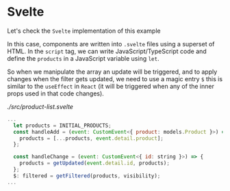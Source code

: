 # Svelte

Let's check the `Svelte` implementation of this example

In this case, components are written into `.svelte` files using a superset of HTML. In the `script` tag, we can write JavaScript/TypeScript code and define the `products` in a JavaScript variable using `let`.

So when we manipulate the array an update will be triggered, and to apply changes when the filter gets updated, we need to use a magic entry `$` this is similar to the `useEffect` in `React` (it will be triggered when any of the inner props used in that code changes).

_./src/product-list.svelte_

```js
...
  let products = INITIAL_PRODUCTS;
  const handleAdd = (event: CustomEvent<{ product: models.Product }>) => {
    products = [...products, event.detail.product];
  };

  const handleChange = (event: CustomEvent<{ id: string }>) => {
    products = getUpdated(event.detail.id, products);
  };
  $: filtered = getFiltered(products, visibility);
...

```
